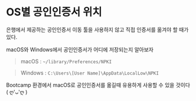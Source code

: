 # OS별 공인인증서 위치

은행에서 제공하는 공인인증서 이동 툴을 사용하지 않고 직접 인증서를 옮겨야 할 때가 있다.

macOS와 Windows에서 공인인증서가 어디에 저장되는지 알아보자



> macOS : `~/library/Preferences/NPKI`

> Windows : `C:\Users\[User Name]\AppData\LocalLow\NPKI`




Bootcamp 환경에서 macOS로 공인인증서를 옮길때 유용하게 사용할 수 있을 것이다 ( ღ'ᴗ'ღ ) 

